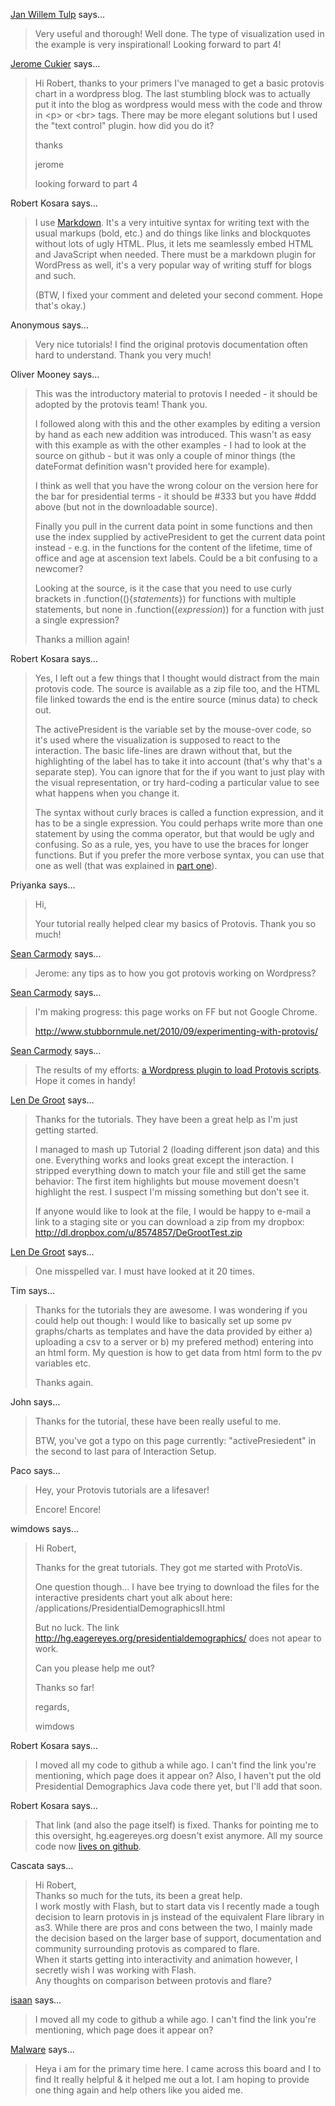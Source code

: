 <a href="http://www.janwillemtulp.com" rel="nofollow noopener" target="_blank">Jan Willem Tulp</a> says…
>	Very useful and thorough! Well done. The type of visualization used in the example is very inspirational! Looking forward to part 4!

<a href="http://blog.oecdfactblog.org" rel="nofollow noopener" target="_blank">Jerome Cukier</a> says…
>	Hi Robert, 
>	thanks to your primers I've managed to get a basic protovis chart in a wordpress blog. The last stumbling block was to actually put it into the blog as wordpress would mess with the code and throw in &lt;p&gt; or &lt;br&gt; tags. There may be more elegant solutions but I used the "text control" plugin. how did you do it?
>	
>	thanks
>	
>	jerome
>	
>	looking forward to part 4

Robert Kosara says…
>	I use <a href="http://daringfireball.net/projects/markdown/" target="blank">Markdown</a>. It's a very intuitive syntax for writing text with the usual markups (bold, etc.) and do things like links and blockquotes without lots of ugly HTML. Plus, it lets me seamlessly embed HTML and JavaScript when needed. There must be a markdown plugin for WordPress as well, it's a very popular way of writing stuff for blogs and such.
>	
>	(BTW, I fixed your comment and deleted your second comment. Hope that's okay.)

Anonymous says…
>	Very nice tutorials! I find the original protovis documentation often hard to understand. Thank you very much!

Oliver Mooney says…
>	This was the introductory material to protovis I needed - it should be adopted by the protovis team! Thank you. 
>	
>	I followed along with this and the other examples by editing a version by hand as each new addition was introduced. This wasn't as easy with this example as with the other examples - I had to look at the source on github - but it was only a couple of minor things (the dateFormat definition wasn't provided here for example).
>	
>	I think as well that you have the wrong colour on the version here for the bar for presidential terms - it should be #333 but you have #ddd above (but not in the downloadable source).
>	
>	Finally you pull in the current data point in some functions and then use the index supplied by activePresident to get the current data point instead - e.g. in the functions for the content of the lifetime, time of office and age at ascension text labels. Could be a bit confusing to a newcomer?
>	
>	Looking at the source, is it the case that you need to use  curly brackets in .function((){*statements*}) for functions with multiple statements, but none in .function((*expression*)) for a function with just a single expression?
>	
>	Thanks a million again!

Robert Kosara says…
>	Yes, I left out a few things that I thought would distract from the main protovis code. The source is available as a zip file too, and the HTML file linked towards the end is the entire source (minus data) to check out.
>	
>	The activePresident is the variable set by the mouse-over code, so it's used where the visualization is supposed to react to the interaction. The basic life-lines are drawn without that, but the highlighting of the label has to take it into account (that's why that's a separate step). You can ignore that for the if you want to just play with the visual representation, or try hard-coding a particular value to see what happens when you change it.
>	
>	The syntax without curly braces is called a function expression, and it has to be a single expression. You could perhaps write more than one statement by using the comma operator, but that would be ugly and confusing. So as a rule, yes, you have to use the braces for longer functions. But if you prefer the more verbose syntax, you can use that one as well (that was explained in [part one](/tutorials/protovis-primer-part-1)).

Priyanka says…
>	Hi,
>	
>	Your tutorial really helped clear my basics of Protovis. Thank you so much!
>	

<a href="http://www.stubbornmule.net" rel="nofollow noopener" target="_blank">Sean Carmody</a> says…
>	Jerome: any tips as to how you got protovis working on Wordpress?

<a href="http://www.stubbornmule.net" rel="nofollow noopener" target="_blank">Sean Carmody</a> says…
>	I'm making progress: this page works on FF but not Google Chrome.
>	
>	http://www.stubbornmule.net/2010/09/experimenting-with-protovis/

<a href="http://www.stubbornmule.net" rel="nofollow noopener" target="_blank">Sean Carmody</a> says…
>	The results of my efforts: [a Wordpress plugin to load Protovis scripts](http://github.com/seancarmody/pv-loader). Hope it comes in handy!

<a href="http://kdmc.berkeley.edu" rel="nofollow noopener" target="_blank">Len De Groot</a> says…
>	Thanks for the tutorials. They have been a great help as I'm just getting started.
>	
>	I managed to mash up Tutorial 2 (loading different json data) and this one. Everything works and looks great except the interaction. I stripped everything down to match your file and still get the same behavior: The first item highlights but mouse movement doesn't highlight the rest. I suspect I'm missing something but don't see it. 
>	
>	If anyone would like to look at the file, I would be happy to e-mail a link to a staging site or you can download a zip from my dropbox: http://dl.dropbox.com/u/8574857/DeGrootTest.zip

<a href="http://kdmc.berkeley.edu" rel="nofollow noopener" target="_blank">Len De Groot</a> says…
>	One misspelled var. I must have looked at it 20 times.

Tim says…
>	Thanks for the tutorials they are awesome. I was wondering if you could help out though: I would like to basically set up some pv graphs/charts as templates and have the data provided by either a) uploading a csv to a server or b) my prefered method) entering into an html form. My question is how to get data from html form to the pv variables etc.
>	
>	Thanks again.

John says…
>	Thanks for the tutorial, these have been really useful to me.
>	
>	BTW, you've got a typo on this page currently: "activePresiedent" in the second to last para of Interaction Setup.

Paco says…
>	Hey, your Protovis tutorials are a lifesaver!
>	
>	Encore! Encore!
>	

wimdows says…
>	Hi Robert,
>	
>	Thanks for the great tutorials. They got me started with ProtoVis.
>	
>	One question though... I have bee trying to download the files for the interactive presidents chart yout alk about here:
>	/applications/PresidentialDemographicsII.html
>	
>	But no luck. The link http://hg.eagereyes.org/presidentialdemographics/
>	does not apear to work.
>	
>	Can you please help me out?
>	
>	Thanks so far!
>	
>	regards,
>	
>	wimdows

Robert Kosara says…
>	I moved all my code to github a while ago. I can't find the link you're mentioning, which page does it appear on? Also, I haven't put the old Presidential Demographics Java code there yet, but I'll add that soon.

Robert Kosara says…
>	That link (and also the page itself) is fixed. Thanks for pointing me to this oversight, hg.eagereyes.org doesn't exist anymore. All my source code now <a href="https://github.com/eagereyes" target="_blank">lives on github</a>.

Cascata says…
>	Hi Robert,<br>
>	Thanks so much for the tuts, its been a great help.<br> 
>	I work mostly with Flash, but to start data vis I recently made a tough decision to learn protovis in js instead of the equivalent Flare library in as3. While there are pros and cons between the two, I mainly made the decision based on the larger base of support, documentation and community surrounding protovis as compared to flare.<br>
>	When it starts getting into interactivity and animation however, I secretly wish I was working with Flash.<br>
>	Any thoughts on comparison between protovis and flare?
>	  

<a href="http://www.isaan.com" rel="nofollow noopener" target="_blank">isaan</a> says…
>	I moved all my code to github a while ago. I can't find the link you're mentioning, which page does it appear on?

<a href="http://www.diaconaaljongerenproject.nl/gastenboek" rel="nofollow noopener" target="_blank">Malware</a> says…
>	Heya i am for the primary time here. I came across this board and I to 
>	find It really helpful &amp; it helped me out a lot. I am hoping to provide 
>	one thing again and help others like you aided me.

